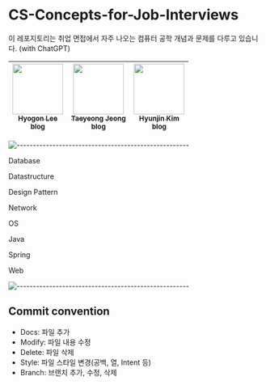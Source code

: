 # CS-Concepts-for-Job-Interviews
이 레포지토리는 취업 면접에서 자주 나오는 컴퓨터 공학 개념과 문제를 다루고 있습니다. (with ChatGPT)


<!-- ALL-CONTRIBUTORS-LIST:START - Do not remove or modify this section -->
<!-- prettier-ignore -->
| [<img src="https://avatars.githubusercontent.com/u/45483116?v=4" width="100px;"/><br /><sub><b>Hyogon Lee</b></sub>](https://github.com/LeeHyogon)<br />[<sub><b>blog</b></sub>](https://velog.io/@gon109)<br />        | [<img src="https://avatars.githubusercontent.com/u/30463982?v=4" width="100px;"/><br /><sub><b>Taeyeong Jeong</b></sub>](https://github.com/Paransaik)<br />[<sub><b>blog</b></sub>](https://blog.naver.com/set_star)<br /> | [<img src="https://avatars.githubusercontent.com/u/90509229?v=4" width="100px;"/><br /><sub><b>Hyunjin Kim</b></sub>](https://github.com/dev-hjkim)<br />[<sub><b>blog</b></sub>](https://velog.io/@guswlsapdlf)<br />          |
| :-----------------------------------------------------------------------------------------------------------------------------------------------------------------: | :-----------------------------------------------------------------------------------------------------------------------------------------------------------------------: | :-------------------------------------------------------------------------------------------------------------------------------------------------------------------: |

<!-- ALL-CONTRIBUTORS-LIST:END -->

![-----------------------------------------------------](https://user-images.githubusercontent.com/30463982/232949064-d248dda8-3cf4-4134-a6b6-8bc354066943.png)

Database

Datastructure

Design Pattern

Network

OS

Java

Spring

Web

![-----------------------------------------------------](https://user-images.githubusercontent.com/30463982/232949064-d248dda8-3cf4-4134-a6b6-8bc354066943.png)

## Commit convention

- Docs: 파일 추가
- Modify: 파일 내용 수정
- Delete: 파일 삭제
- Style: 파일 스타일 변경(공백, 열, Intent 등)
- Branch: 브랜치 추가, 수정, 삭제
